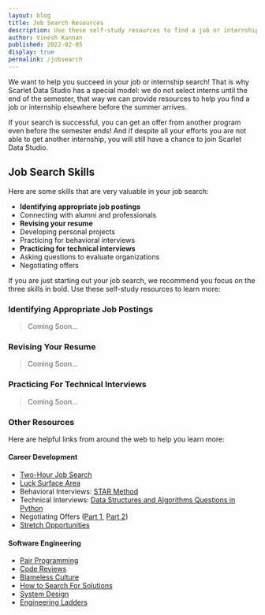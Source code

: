 ```yaml
---
layout: blog
title: Job Search Resources
description: Use these self-study resources to find a job or internship.
author: Vinesh Kannan
published: 2022-02-05
display: true
permalink: /jobsearch
---
```


We want to help you succeed in your job or internship search! That is why Scarlet Data Studio has a special model: we do not select interns until the end of the semester, that way we can provide resources to help you find a job or internship elsewhere before the summer arrives.

If your search is successful, you can get an offer from another program even before the semester ends! And if despite all your efforts you are not able to get another internship, you will still have a chance to join Scarlet Data Studio.

## Job Search Skills

Here are some skills that are very valuable in your job search:

- **Identifying appropriate job postings**
- Connecting with alumni and professionals
- **Revising your resume**
- Developing personal projects
- Practicing for behavioral interviews
- **Practicing for technical interviews**
- Asking questions to evaluate organizations
- Negotiating offers

If you are just starting out your job search, we recommend you focus on the three skills in bold. Use these self-study resources to learn more:

### Identifying Appropriate Job Postings

> Coming Soon...

### Revising Your Resume

> Coming Soon...

### Practicing For Technical Interviews

> Coming Soon...

### Other Resources

Here are helpful links from around the web to help you learn more:

#### Career Development

- [Two-Hour Job Search](https://www.slideshare.net/kocharsimardeep/the-2-hour-job-search-book-summary-63004716)
- [Luck Surface Area](https://www.codusoperandi.com/posts/increasing-your-luck-surface-area)
- Behavioral Interviews: [STAR Method](https://www.themuse.com/advice/star-interview-method)
- Technical Interviews: [Data Structures and Algorithms Questions in Python](https://github.com/donnemartin/interactive-coding-challenges)
- Negotiating Offers ([Part 1](https://haseebq.com/my-ten-rules-for-negotiating-a-job-offer/), [Part 2](https://haseebq.com/how-not-to-bomb-your-offer-negotiation/))
- [Stretch Opportunities](https://twitter.com/mekkaokereke/status/1218940982122577921)

#### Software Engineering

- [Pair Programming](https://martinfowler.com/articles/on-pair-programming.html)
- [Code Reviews](https://google.github.io/eng-practices/review/developer/)
- [Blameless Culture](https://medium.com/zendesk-engineering/blameless-culture-21662ab9118c)
- [How to Search For Solutions](https://medium.com/@niamhpower/how-to-google-effectively-as-a-developer-4ebe363afe)
- [System Design](https://github.com/donnemartin/system-design-primer)
- [Engineering Ladders](http://www.engineeringladders.com/)
